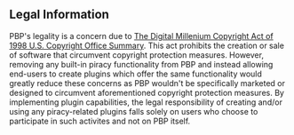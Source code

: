  ## Legal Information

PBP's legality is a concern due to [The Digital Millenium Copyright Act of 1998 U.S. Copyright Office Summary](https://www.copyright.gov/legislation/dmca.pdf). This act prohibits the creation or sale of software that circumvent copyright protection measures. However, removing any built-in piracy functionality from PBP and instead allowing end-users to create plugins which offer the same functionality would greatly reduce these concerns as PBP wouldn't be specifically marketed or designed to circumvent aforementioned copyright protection measures. By implementing plugin capabilities, the legal responsibility of creating and/or using any piracy-related plugins falls solely on users who choose to participate in such activites and not on PBP itself.
